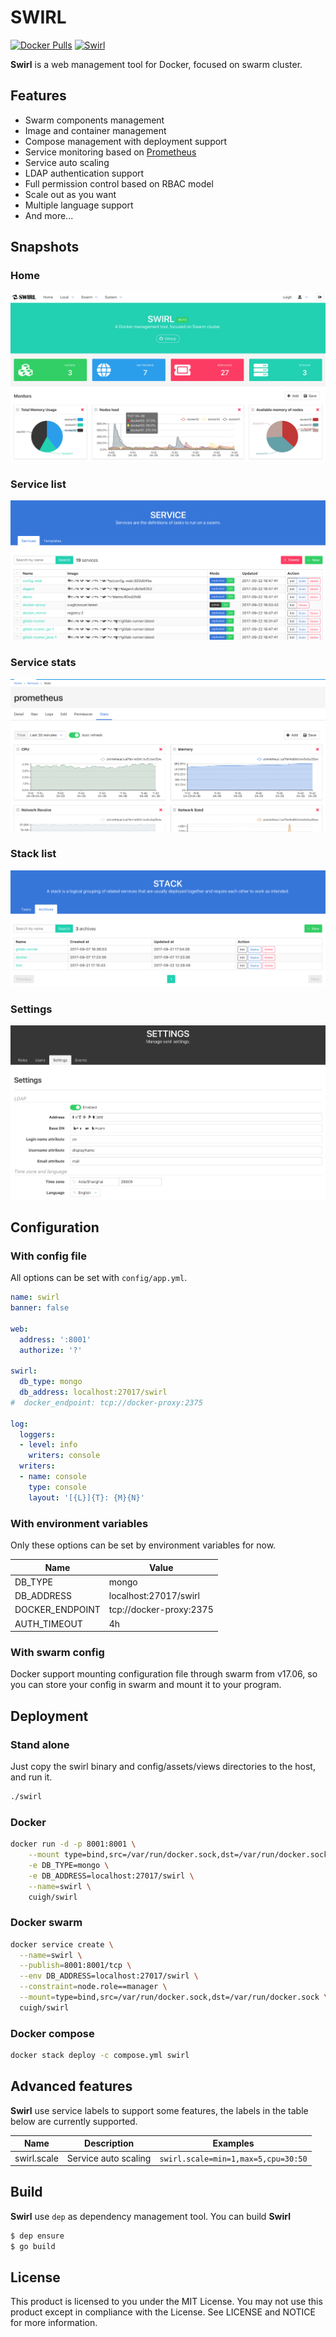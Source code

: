 # SWIRL

[![Docker Pulls](https://img.shields.io/docker/pulls/cuigh/swirl.svg)](https://hub.docker.com/r/cuigh/swirl/)
[![Swirl](https://goreportcard.com/badge/cuigh/swirl)](https://goreportcard.com/report/cuigh/swirl)

**Swirl** is a web management tool for Docker, focused on swarm cluster.

## Features

* Swarm components management
* Image and container management
* Compose management with deployment support
* Service monitoring based on [Prometheus](https://hub.docker.com/r/cuigh/prometheus/)
* Service auto scaling
* LDAP authentication support
* Full permission control based on RBAC model
* Scale out as you want
* Multiple language support
* And more...

## Snapshots

### Home

![Home](docs/images/home.png)

### Service list

![Service list](docs/images/service-list.png)

### Service stats

![Service stats](docs/images/service-stats.png)

### Stack list

![Stack list](docs/images/stack-list.png)

### Settings

![Setting](docs/images/setting.png)

## Configuration

### With config file

All options can be set with `config/app.yml`.

```yaml
name: swirl
banner: false

web:
  address: ':8001'
  authorize: '?'

swirl:
  db_type: mongo
  db_address: localhost:27017/swirl
#  docker_endpoint: tcp://docker-proxy:2375

log:
  loggers:
  - level: info
    writers: console
  writers:
  - name: console
    type: console
    layout: '[{L}]{T}: {M}{N}'
```

### With environment variables

Only these options can be set by environment variables for now.

| Name            | Value                        |
| --------------- | -----------------------------|
| DB_TYPE         | mongo                        |
| DB_ADDRESS      | localhost:27017/swirl        |
| DOCKER_ENDPOINT | tcp://docker-proxy:2375      |
| AUTH_TIMEOUT    | 4h                           |

### With swarm config

Docker support mounting configuration file through swarm from v17.06, so you can store your config in swarm and mount it to your program.

## Deployment

### Stand alone

Just copy the swirl binary and config/assets/views directories to the host, and run it.

```bash
./swirl
```

### Docker

```bash
docker run -d -p 8001:8001 \
    --mount type=bind,src=/var/run/docker.sock,dst=/var/run/docker.sock \
    -e DB_TYPE=mongo \
    -e DB_ADDRESS=localhost:27017/swirl \
    --name=swirl \
    cuigh/swirl
```

### Docker swarm

```bash
docker service create \
  --name=swirl \
  --publish=8001:8001/tcp \
  --env DB_ADDRESS=localhost:27017/swirl \
  --constraint=node.role==manager \
  --mount=type=bind,src=/var/run/docker.sock,dst=/var/run/docker.sock \
  cuigh/swirl
```

### Docker compose

```bash
docker stack deploy -c compose.yml swirl
```

## Advanced features

**Swirl** use service labels to support some features, the labels in the table below are currently supported.

Name | Description | Examples
--- | --- | ---
swirl.scale | Service auto scaling | `swirl.scale=min=1,max=5,cpu=30:50`

## Build

**Swirl** use `dep` as dependency management tool. You can build **Swirl**

```sh
$ dep ensure
$ go build
```

## License

This product is licensed to you under the MIT License. You may not use this product except in compliance with the License. See LICENSE and NOTICE for more information.